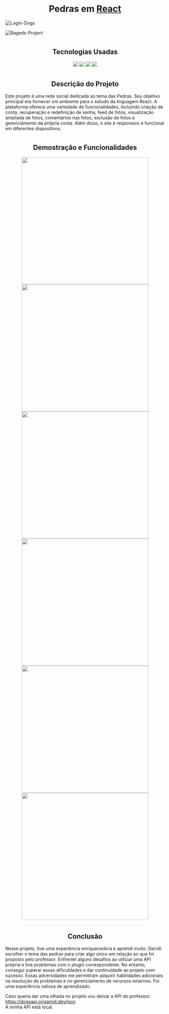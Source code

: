 <h1 align="center">Pedras em <a href="https://pt-br.reactjs.org/">React</a></h1>

![Login-Dogs](https://github.com/Pecinallix/pedras/assets/104167803/55aa7c42-397d-4003-8d67-c1e8c44b32dd)


![Bageds-Project](https://img.shields.io/badge/Projeto-Concluido-green)

#
<h2 align="center">Tecnologias Usadas</h2>


<div align="center">
<img src="https://github.com/Pecinallix/pedras/assets/104167803/3cd8c1eb-dfdb-446c-a0a5-9cb96b5523a2" />
<img src="https://github.com/Pecinallix/pedras/assets/104167803/2adb9fe6-ed6b-40f5-9b28-0b425ec8b036" />
<img src="https://github.com/Pecinallix/pedras/assets/104167803/3c0a55d6-3882-4d9a-998f-de052e18316d" />
<img src="https://github.com/Pecinallix/pedras/assets/104167803/2d5ac26f-8778-431d-82a7-2e6f35675323" />
</div>

#
<h2 align="center">Descrição do Projeto</h2>


Este projeto é uma rede social dedicada ao tema das Pedras. Seu objetivo principal era fornecer um ambiente para o estudo da linguagem React.
A plataforma oferece uma variedade de funcionalidades, incluindo criação de conta, recuperação e redefinição de senha, feed de fotos, visualização
ampliada de fotos, comentários nas fotos, exclusão de fotos e gerenciamento da própria conta. Além disso, o site é responsivo e funcional em diferentes dispositivos. 

#
<h2 align="center">Demostração e Funcionalidades</h2>


<div align="center">
<img src="https://github.com/Pecinallix/pedras/assets/104167803/eb7f05a5-d5e2-432f-9c73-7768ef6192af" width="400" />
<img src="https://github.com/Pecinallix/pedras/assets/104167803/bb623366-9ac2-49da-b97e-5634e5ad5966" width="400" />
<img src="https://github.com/Pecinallix/pedras/assets/104167803/d01a226e-5065-4f40-999d-a74da430aac5" width="400" />
<img src="https://github.com/Pecinallix/pedras/assets/104167803/dfbf99f4-6042-491f-90a6-ed1843cedfae" width="400" />
<img src="https://github.com/Pecinallix/pedras/assets/104167803/4793c1c1-e534-46e6-ba35-4911355a3e15" width="400" />
<img src="https://github.com/Pecinallix/pedras/assets/104167803/eb0b93cb-8dff-47e9-a8fc-565d7a08416b" width="400" />
</div>

#
<h2 align="center">Conclusão</h2>


Nesse projeto, tive uma experiência enriquecedora e aprendi muito. Decidi escolher o tema das pedras para criar algo único em relação ao que foi
proposto pelo professor. Enfrentei alguns desafios ao utilizar uma API própria e tive problemas com o plugin correspondente. No entanto, consegui 
superar essas dificuldades e dar continuidade ao projeto com sucesso. Essas adversidades me permitiram adquirir habilidades adicionais na resolução
de problemas e no gerenciamento de recursos externos. Foi uma experiência valiosa de aprendizado.

Caso queira dar uma olhada no projeto vou deixar a API do professor: https://dogsapi.origamid.dev/json <br/> A minha API está local.
